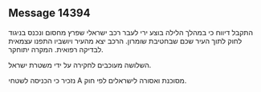## Message 14394

התקבל דיווח כי במהלך הלילה בוצע ירי לעבר רכב ישראלי שפרץ מחסום ונכנס בניגוד לחוק לתוך העיר שכם שבחטיבת שומרון. הרכב יצא מהעיר ויושביו התפנו עצמאית לבדיקה רפואית. המקרה יתוחקר.

השלושה מעוכבים לחקירה על ידי משטרת ישראל. 

נזכיר כי הכניסה לשטחי A מסוכנת ואסורה לישראלים לפי חוק.

